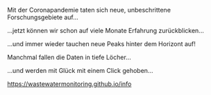 Mit der Coronapandemie taten sich neue, unbeschrittene Forschungsgebiete auf...

...jetzt können wir schon auf viele Monate Erfahrung zurückblicken...

...und immer wieder tauchen neue Peaks hinter dem Horizont auf!

Manchmal fallen die Daten in tiefe Löcher...

...und werden mit Glück mit einem Click gehoben...


https://wastewatermonitoring.github.io/info
